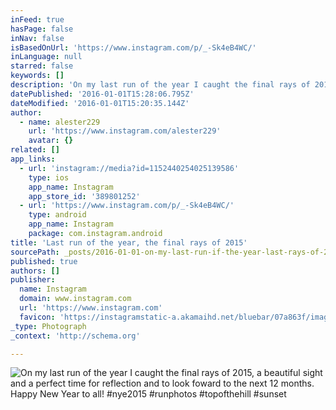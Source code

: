 ```yaml
---
inFeed: true
hasPage: false
inNav: false
isBasedOnUrl: 'https://www.instagram.com/p/_-Sk4eB4WC/'
inLanguage: null
starred: false
keywords: []
description: 'On my last run of the year I caught the final rays of 2015, a beautiful sight and a perfect time for reflection and to look foward to the next 12 months. Happy New Year to all! #nye2015 #runphotos #topofthehill #sunset'
datePublished: '2016-01-01T15:28:06.795Z'
dateModified: '2016-01-01T15:20:35.144Z'
author:
  - name: alester229
    url: 'https://www.instagram.com/alester229'
    avatar: {}
related: []
app_links:
  - url: 'instagram://media?id=1152440254025139586'
    type: ios
    app_name: Instagram
    app_store_id: '389801252'
  - url: 'https://www.instagram.com/p/_-Sk4eB4WC/'
    type: android
    app_name: Instagram
    package: com.instagram.android
title: 'Last run of the year, the final rays of 2015'
sourcePath: _posts/2016-01-01-on-my-last-run-if-the-year-last-rays-of-2015-nye2015-runp.md
published: true
authors: []
publisher:
  name: Instagram
  domain: www.instagram.com
  url: 'https://www.instagram.com'
  favicon: 'https://instagramstatic-a.akamaihd.net/bluebar/07a863f/images/ico/favicon.ico'
_type: Photograph
_context: 'http://schema.org'

---
```

![On my last run of the year I caught the final rays of 2015, a beautiful sight and a perfect time for reflection and to look foward to the next 12 months. Happy New Year to all! #nye2015 #runphotos #topofthehill #sunset](https://s3-us-west-2.amazonaws.com/the-grid-img/p/e34bd76bf889005d201f6b240306cc377885a716.jpg)